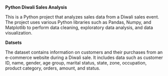 **Python Diwali Sales Analysis**

This is a Python project that analyzes sales data from a Diwali sales event. 
The project uses various Python libraries such as Pandas, Numpy, and Matplotlib to perform data cleaning, exploratory data analysis, and data visualization.

**Datsets**

The dataset contains information on customers and their purchases from an e-commerce website during a Diwali sale. 
It includes data such as customer ID, name, gender, age group, marital status, state, zone, occupation, product category, orders, amount, and status. 
